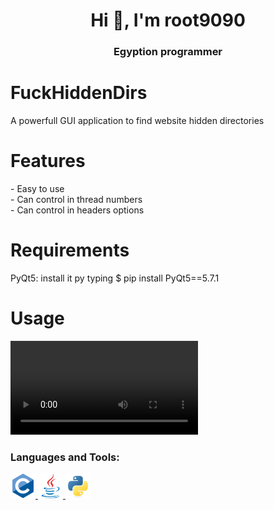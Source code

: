 <h1 align="center">Hi 👋, I'm root9090</h1>
<h3 align="center">Egyption programmer</h3>
<h1 align="left">FuckHiddenDirs</h1>
A powerfull GUI application to find website hidden directories
<h1 align="left">Features</h1>
- Easy to use<br>
- Can control in thread numbers<br>
- Can control in headers options<br>

<h1 align="left">Requirements</h1>
PyQt5: install it py typing $ pip install PyQt5==5.7.1

<h1 align="left">Usage</h1>

<video src="[https://user-images.githubusercontent.com/aaa.mp4](https://raw.githubusercontent.com/mhroot/fuckHiddenDirs/main/1.mp4)"></video>

<p align="left">
</p>

<h3 align="left">Languages and Tools:</h3>
<p align="left"> <a href="https://www.cprogramming.com/" target="_blank" rel="noreferrer"> <img src="https://raw.githubusercontent.com/devicons/devicon/master/icons/c/c-original.svg" alt="c" width="40" height="40"/> </a> <a href="https://www.java.com" target="_blank" rel="noreferrer"> <img src="https://raw.githubusercontent.com/devicons/devicon/master/icons/java/java-original.svg" alt="java" width="40" height="40"/> </a> <a href="https://www.python.org" target="_blank" rel="noreferrer"> <img src="https://raw.githubusercontent.com/devicons/devicon/master/icons/python/python-original.svg" alt="python" width="40" height="40"/> </a> </p>

